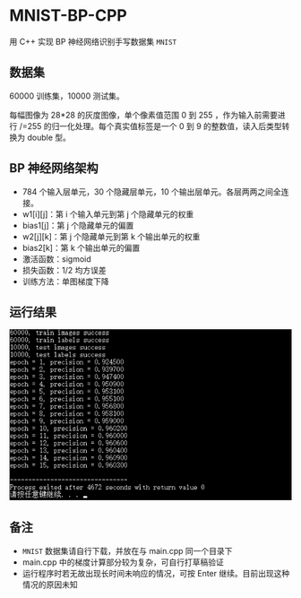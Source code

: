 # MNIST-BP-CPP
用 C++ 实现 BP 神经网络识别手写数据集 `MNIST`

## 数据集
60000 训练集，10000 测试集。

每幅图像为 28*28 的灰度图像，单个像素值范围 0 到 255 ，作为输入前需要进行 /=255 的归一化处理。每个真实值标签是一个 0 到 9 的整数值，读入后类型转换为 double 型。

## BP 神经网络架构
* 784 个输入层单元，30 个隐藏层单元，10 个输出层单元。各层两两之间全连接。
* w1[i][j]：第 i 个输入单元到第 j 个隐藏单元的权重
* bias1[j]：第 j 个隐藏单元的偏置
* w2[j][k]：第 j 个隐藏单元到第 k 个输出单元的权重
* bias2[k]：第 k 个输出单元的偏置
* 激活函数：sigmoid
* 损失函数：1/2 均方误差
* 训练方法：单图梯度下降

## 运行结果
![](./运行结果.png)

## 备注
* `MNIST` 数据集请自行下载，并放在与 main.cpp 同一个目录下
* main.cpp 中的梯度计算部分较为复杂，可自行打草稿验证
* 运行程序时若无故出现长时间未响应的情况，可按 Enter 继续。目前出现这种情况的原因未知